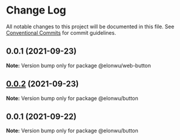 # Change Log

All notable changes to this project will be documented in this file.
See [Conventional Commits](https://conventionalcommits.org) for commit guidelines.

## 0.0.1 (2021-09-23)

**Note:** Version bump only for package @elonwu/web-button





## [0.0.2](https://github.com/ElonWu/ui/compare/@elonwu/button@0.0.1...@elonwu/button@0.0.2) (2021-09-23)

**Note:** Version bump only for package @elonwu/button





## 0.0.1 (2021-09-22)

**Note:** Version bump only for package @elonwu/button
